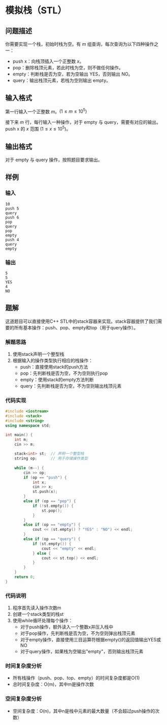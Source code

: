 # 模拟栈（STL）

## 问题描述
你需要实现一个栈，初始时栈为空。有 $m$ 组查询，每次查询为以下四种操作之一：

- push x：向栈顶插入一个正整数 $x$。
- pop：删除栈顶元素，若此时栈为空，则不做任何操作。
- empty：判断栈是否为空，若为空输出 YES，否则输出 NO。
- query：输出栈顶元素，若栈为空则输出 empty。

## 输入格式
第一行输入一个正整数 $m$。$(1 \leq m \leq 10^5)$

接下来 $m$ 行，每行输入一种操作，对于 empty 与 query，需要有对应的输出。push x 的 $x$ 范围 $(1 \leq x \leq 10^5)$。

## 输出格式
对于 empty 与 query 操作，按照题目要求输出。

## 样例
### 输入
```
10
push 5
query
push 6
pop
query
pop
empty
push 4
query
empty
```

### 输出
```
5
5
YES
4
NO
```

## 题解
这道题目可以直接使用C++ STL中的stack容器来实现。stack容器提供了我们需要的所有基本操作：push、pop、empty和top（用于query操作）。

### 解题思路
1. 使用stack<int>声明一个整型栈
2. 根据输入的操作类型执行相应的栈操作：
   - push：直接使用stack的push方法
   - pop：先判断栈是否为空，不为空则执行pop
   - empty：使用stack的empty方法判断
   - query：先判断栈是否为空，不为空则输出栈顶元素

### 代码实现
```cpp
#include <iostream>
#include <stack>
#include <string>
using namespace std;

int main() {
    int m;
    cin >> m;
    
    stack<int> st;  // 声明一个整型栈
    string op;      // 用于存储操作类型
    
    while (m--) {
        cin >> op;
        if (op == "push") {
            int x;
            cin >> x;
            st.push(x);
        }
        else if (op == "pop") {
            if (!st.empty()) {
                st.pop();
            }
        }
        else if (op == "empty") {
            cout << (st.empty() ? "YES" : "NO") << endl;
        }
        else if (op == "query") {
            if (st.empty()) {
                cout << "empty" << endl;
            } else {
                cout << st.top() << endl;
            }
        }
    }
    return 0;
}
```

### 代码说明
1. 程序首先读入操作次数m
2. 创建一个stack<int>类型的栈st
3. 使用while循环处理每个操作：
   - 对于push操作，额外读入一个整数x并压入栈中
   - 对于pop操作，先判断栈是否为空，不为空则弹出栈顶元素
   - 对于empty操作，直接使用三目运算符根据empty()的返回值输出YES或NO
   - 对于query操作，如果栈为空输出"empty"，否则输出栈顶元素

### 时间复杂度分析
- 所有栈操作（push、pop、top、empty）的时间复杂度都是O(1)
- 总时间复杂度：O(m)，其中m是操作次数

### 空间复杂度分析
- 空间复杂度：O(n)，其中n是栈中元素的最大数量（不会超过push操作的次数）